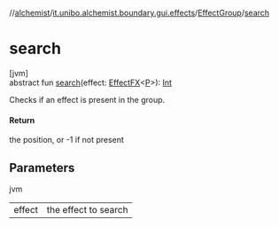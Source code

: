 //[alchemist](../../../index.md)/[it.unibo.alchemist.boundary.gui.effects](../index.md)/[EffectGroup](index.md)/[search](search.md)

# search

[jvm]\
abstract fun [search](search.md)(effect: [EffectFX](../-effect-f-x/index.md)<[P](../../it.unibo.alchemist.boundary.monitor.generic/-numeric-label-monitor/index.md)>): [Int](https://kotlinlang.org/api/latest/jvm/stdlib/kotlin/-int/index.html)

Checks if an effect is present in the group.

#### Return

the position, or -1 if not present

## Parameters

jvm

| | |
|---|---|
| effect | the effect to search |
